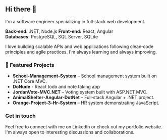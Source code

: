 ## Hi there 👋

I'm a software engineer specializing in full‑stack web development.

**Back‑end:** .NET, Node.js
**Front‑end:** React, Angular  
**Databases:** PostgreSQL, SQL Server, SQLite

I love building scalable APIs and web applications following clean‑code principles and agile practices. I'm always learning and always improving.

### 🚀 Featured Projects
- **School‑Management‑System** – School management system built on .NET Core MVC.
- **DoNude** - React todo and note taking app
- **JordanVote‑MVC.NET** – Voting system built with ASP.NET MVC.
- **AnimalShelter‑Angular‑DotNet** – Full‑stack Angular + .NET project.
- **Orange‑Project‑3‑Hr‑System** – HR system demonstrating JavaScript.

### Get in touch

Feel free to connect with me on LinkedIn or check out my portfolio website. I'm always open to interesting discussions and collaborations.
